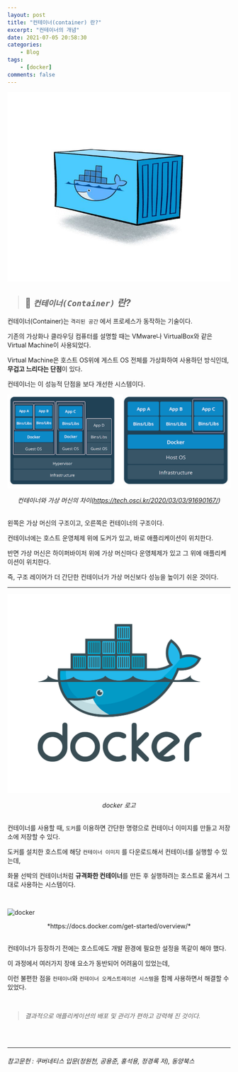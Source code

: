 ```yaml
---
layout: post
title: "컨테이너(container) 란?"
excerpt: "컨테이너의 개념"
date: 2021-07-05 20:58:30
categories:
    - Blog
tags:
    - [docker]
comments: false
---
```


![컨테이너](/assets/img/컨테이너.png)


> ## 🐳 *`컨테이너(Container)` 란?* 


컨테이너(Container)는 `격리된 공간` 에서 프로세스가 동작하는 기술이다.

기존의 가상화나 클라우딩 컴퓨터를 설명할 때는 VMware나 VirtualBox와 같은 Virtual Machine이 사용되었다. 

Virtual Machine은 호스트 OS위에 게스트 OS 전체를 가상화하여 사용하던 방식인데, **무겁고 느리다는 단점**이 있다.

컨테이너는 이 성능적 단점을 보다 개선한 시스템이다.


![vmAndContainer](/assets/img/vmAndContainer.png)
*<center>컨테이너와 가상 머신의 차이(https://tech.osci.kr/2020/03/03/91690167/)</center>* 
<br>

왼쪽은 가상 머신의 구조이고, 오른쪽은 컨테이너의 구조이다.
 
컨테이너에는 호스트 운영체제 위에 도커가 있고, 바로 애플리케이션이 위치한다.

반면 가상 머신은 하이퍼바이저 위에 가상 머신마다 운영체제가 있고 그 위에 애플리케이션이 위치한다.

즉, 구조 레이어가 더 간단한 컨테이너가 가상 머신보다 성능을 높이기 쉬운 것이다.

---

![docker-logo](/assets/img/docker-logo.png)
*<center> docker 로고 </center>*
<br>

컨테이너를 사용할 때, `도커`를 이용하면 간단한 명령으로 컨테이너 이미지를 만들고 저장소에 저장할 수 있다.

도커를 설치한 호스트에 해당 `컨테이너 이미지` 를 다운로드해서 컨테이너를 실행할 수 있는데,

화물 선박의 컨테이너처럼 **규격화한 컨테이너**를 만든 후 실행하려는 호스트로 옮겨서 그대로 사용하는 시스템이다.

<br>

![docker](https://docs.docker.com/engine/images/architecture.svg
)
<center>*https://docs.docker.com/get-started/overview/*</center>

<br>

컨테이너가 등장하기 전에는 호스트에도 개발 환경에 필요한 설정을 똑같이 해야 했다.

이 과정에서 여러가지 장애 요소가 동반되어 어려움이 있었는데, 

이런 불편한 점을 `컨테이너`와 `컨테이너 오케스트레이션 시스템`을 함께 사용하면서 해결할 수 있었다.

<br>

> *결과적으로 애플리케이션의 배포 및 관리가 편하고 강력해 진 것이다.*

<br>
<br>

---

###### 참고문헌 : 쿠버네티스 입문(정원천, 공용준, 홍석용, 정경록 저), 동양북스